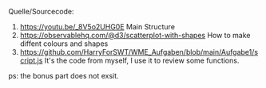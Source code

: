 Quelle/Sourcecode:
1. https://youtu.be/_8V5o2UHG0E Main Structure
2. https://observablehq.com/@d3/scatterplot-with-shapes How to make diffent colours and shapes
3. https://github.com/HarryForSWT/WME_Aufgaben/blob/main/Aufgabe1/script.js It's the code from myself, I use it to review some functions.


ps: the bonus part does not exsit. 